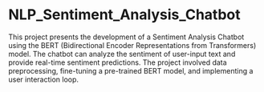 # NLP_Sentiment_Analysis_Chatbot
This project presents the development of a Sentiment Analysis Chatbot using the BERT (Bidirectional Encoder Representations from Transformers) model. 
The chatbot can analyze the sentiment of user-input text and provide real-time sentiment predictions. 
The project involved data preprocessing, fine-tuning a pre-trained BERT model, and implementing a user interaction loop.
